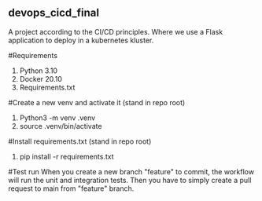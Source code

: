 ## devops_cicd_final
A project according to the CI/CD principles. Where we use a Flask application to deploy in a kubernetes kluster. 

#Requirements
1. Python 3.10
2. Docker 20.10
3. Requirements.txt

#Create a new venv and activate it (stand in repo root)
1. Python3 -m venv .venv
2. source .venv/bin/activate

#Install requirements.txt (stand in repo root)
1. pip install -r requirements.txt

#Test run
When you create a new branch "feature" to commit, the workflow will run the unit and integration tests. Then you have to simply create a pull request to main from "feature" branch. 
